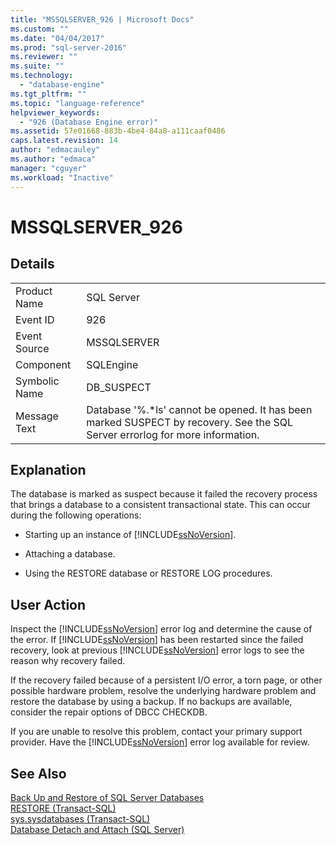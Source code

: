 ```yaml
---
title: "MSSQLSERVER_926 | Microsoft Docs"
ms.custom: ""
ms.date: "04/04/2017"
ms.prod: "sql-server-2016"
ms.reviewer: ""
ms.suite: ""
ms.technology: 
  - "database-engine"
ms.tgt_pltfrm: ""
ms.topic: "language-reference"
helpviewer_keywords: 
  - "926 (Database Engine error)"
ms.assetid: 57e01668-883b-4be4-84a8-a111caaf0486
caps.latest.revision: 14
author: "edmacauley"
ms.author: "edmaca"
manager: "cguyer"
ms.workload: "Inactive"
---
```

# MSSQLSERVER_926
  
## Details  
  
|||  
|-|-|  
|Product Name|SQL Server|  
|Event ID|926|  
|Event Source|MSSQLSERVER|  
|Component|SQLEngine|  
|Symbolic Name|DB_SUSPECT|  
|Message Text|Database '%.*ls' cannot be opened. It has been marked SUSPECT by recovery. See the SQL Server errorlog for more information.|  
  
## Explanation  
The database is marked as suspect because it failed the recovery process that brings a database to a consistent transactional state. This can occur during the following operations:  
  
-   Starting up an instance of [!INCLUDE[ssNoVersion](../../includes/ssnoversion-md.md)].  
  
-   Attaching a database.  
  
-   Using the RESTORE database or RESTORE LOG procedures.  
  
## User Action  
Inspect the [!INCLUDE[ssNoVersion](../../includes/ssnoversion-md.md)] error log and determine the cause of the error. If [!INCLUDE[ssNoVersion](../../includes/ssnoversion-md.md)] has been restarted since the failed recovery, look at previous [!INCLUDE[ssNoVersion](../../includes/ssnoversion-md.md)] error logs to see the reason why recovery failed.  
  
If the recovery failed because of a persistent I/O error, a torn page, or other possible hardware problem, resolve the underlying hardware problem and restore the database by using a backup. If no backups are available, consider the repair options of DBCC CHECKDB.  
  
If you are unable to resolve this problem, contact your primary support provider. Have the [!INCLUDE[ssNoVersion](../../includes/ssnoversion-md.md)] error log available for review.  
  
## See Also  
[Back Up and Restore of SQL Server Databases](~/relational-databases/backup-restore/back-up-and-restore-of-sql-server-databases.md)  
[RESTORE &#40;Transact-SQL&#41;](~/t-sql/statements/restore-statements-transact-sql.md)  
[sys.sysdatabases &#40;Transact-SQL&#41;](~/relational-databases/system-compatibility-views/sys-sysdatabases-transact-sql.md)  
[Database Detach and Attach &#40;SQL Server&#41;](~/relational-databases/databases/database-detach-and-attach-sql-server.md)  
  
